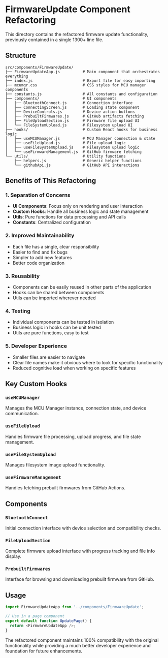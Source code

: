 # FirmwareUpdate Component Refactoring

This directory contains the refactored firmware update functionality, previously contained in a single 1300+ line file.

## Structure

```
src/components/FirmwareUpdate/
├── FirmwareUpdateApp.js          # Main component that orchestrates everything
├── index.js                      # Export file for easy importing
├── mcumgr.css                    # CSS styles for MCU manager components
├── constants.js                  # All constants and configuration
├── components/                   # UI components
│   ├── BluetoothConnect.js       # Connection interface
│   ├── ConnectingScreen.js       # Loading state component
│   ├── DeviceControls.js         # Device action buttons
│   ├── PrebuiltFirmwares.js      # GitHub artifacts fetching
│   ├── FileUploadSection.js      # Firmware file upload UI
│   └── FileSystemUpload.js       # Filesystem upload UI
├── hooks/                        # Custom React hooks for business logic
│   ├── useMCUManager.js          # MCU Manager connection & state
│   ├── useFileUpload.js          # File upload logic
│   ├── useFileSystemUpload.js    # Filesystem upload logic
│   └── useFirmwareManagement.js  # GitHub firmware fetching
└── utils/                        # Utility functions
    ├── helpers.js                # Generic helper functions
    └── githubApi.js              # GitHub API interactions
```

## Benefits of This Refactoring

### 1. **Separation of Concerns**
- **UI Components**: Focus only on rendering and user interaction
- **Custom Hooks**: Handle all business logic and state management
- **Utils**: Pure functions for data processing and API calls
- **Constants**: Centralized configuration

### 2. **Improved Maintainability**
- Each file has a single, clear responsibility
- Easier to find and fix bugs
- Simpler to add new features
- Better code organization

### 3. **Reusability**
- Components can be easily reused in other parts of the application
- Hooks can be shared between components
- Utils can be imported wherever needed

### 4. **Testing**
- Individual components can be tested in isolation
- Business logic in hooks can be unit tested
- Utils are pure functions, easy to test

### 5. **Developer Experience**
- Smaller files are easier to navigate
- Clear file names make it obvious where to look for specific functionality
- Reduced cognitive load when working on specific features

## Key Custom Hooks

### `useMCUManager`
Manages the MCU Manager instance, connection state, and device communication.

### `useFileUpload`
Handles firmware file processing, upload progress, and file state management.

### `useFileSystemUpload`
Manages filesystem image upload functionality.

### `useFirmwareManagement`
Handles fetching prebuilt firmwares from GitHub Actions.

## Components

### `BluetoothConnect`
Initial connection interface with device selection and compatibility checks.

### `FileUploadSection`
Complete firmware upload interface with progress tracking and file info display.

### `PrebuiltFirmwares`
Interface for browsing and downloading prebuilt firmware from GitHub.

## Usage

```javascript
import FirmwareUpdateApp from '../components/FirmwareUpdate';

// Use in a page component
export default function UpdatePage() {
  return <FirmwareUpdateApp />;
}
```

The refactored component maintains 100% compatibility with the original functionality while providing a much better developer experience and foundation for future enhancements.
